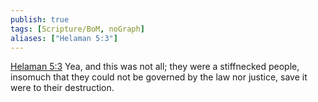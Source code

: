 ```yaml
---
publish: true
tags: [Scripture/BoM, noGraph]
aliases: ["Helaman 5:3"]
---
```

[Helaman 5:3](https://churchofjesuschrist.org/study/scriptures/bofm/hel/5?lang=eng&id=p3#p3) Yea, and this was not all; they were a stiffnecked people, insomuch that they could not be governed by the law nor justice, save it were to their destruction.
